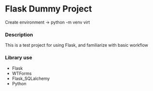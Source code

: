 # Flask Dummy Project
Create environment -> python -m venv virt

### Description

This is a test project for using Flask, and familiarize with basic workflow


### Library use
- Flask
- WTForms
- Flask_SQLalchemy
- Python